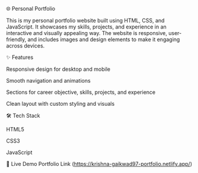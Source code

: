 🌐 Personal Portfolio

This is my personal portfolio website built using HTML, CSS, and JavaScript. It showcases my skills, projects, and experience in an interactive and visually appealing way. The website is responsive, user-friendly, and includes images and design elements to make it engaging across devices.

✨ Features

Responsive design for desktop and mobile

Smooth navigation and animations

Sections for career objective, skills, projects, and experience

Clean layout with custom styling and visuals

🛠 Tech Stack

HTML5

CSS3

JavaScript

🚀 Live Demo
Portfolio Link
 (https://krishna-gaikwad97-portfolio.netlify.app/)
